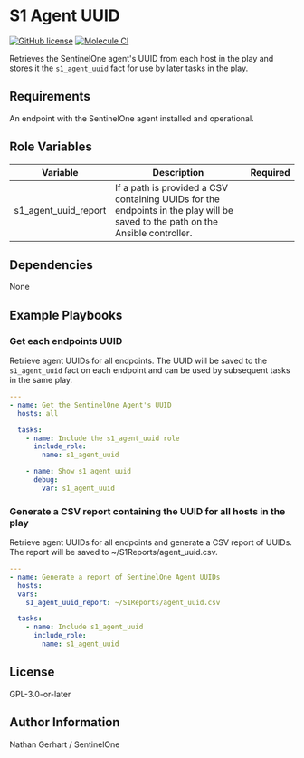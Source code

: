 # S1 Agent UUID

[![GitHub license](https://badgen.net/github/license/s1-nathangerhart/ansible-collection-s1singularity)](https://github.com/s1-nathangerhart/ansible-collection-s1singularity/blob/main/LICENSE)
[![Molecule CI](https://github.com/s1-nathangerhart/ansible-collection-s1singularity/actions/workflows/s1_agent_uuid.yml/badge.svg)](https://github.com/s1-nathangerhart/ansible-collection-s1singularity/actions/workflows/s1_agent_uuid.yml)

Retrieves the SentinelOne agent's UUID from each host in the play and stores it the `s1_agent_uuid` fact for use by later tasks in the play.

## Requirements

An endpoint with the SentinelOne agent installed and operational.

## Role Variables

| Variable | Description | Required |
|----------|-------------|----------|
| s1_agent_uuid_report | If a path is provided a CSV containing UUIDs for the endpoints in the play will be saved to the path on the Ansible controller. |  |

## Dependencies

None

## Example Playbooks

### Get each endpoints UUID

Retrieve agent UUIDs for all endpoints. The UUID will be saved to the `s1_agent_uuid` fact on each endpoint and can be used by subsequent tasks in the same play.

```yaml
---
- name: Get the SentinelOne Agent's UUID
  hosts: all

  tasks:
    - name: Include the s1_agent_uuid role
      include_role:
        name: s1_agent_uuid

    - name: Show s1_agent_uuid
      debug:
        var: s1_agent_uuid
```

### Generate a CSV report containing the UUID for all hosts in the play

Retrieve agent UUIDs for all endpoints and generate a CSV report of UUIDs. The report will be saved to ~/S1Reports/agent_uuid.csv.

```yaml
---
- name: Generate a report of SentinelOne Agent UUIDs
  hosts:
  vars:
    s1_agent_uuid_report: ~/S1Reports/agent_uuid.csv

  tasks:
    - name: Include s1_agent_uuid
      include_role:
        name: s1_agent_uuid
```

## License

GPL-3.0-or-later

## Author Information

Nathan Gerhart / SentinelOne

